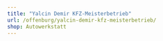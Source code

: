 ```yaml
---
title: "Yalcin Demir KFZ-Meisterbetrieb"
url: /offenburg/yalcin-demir-kfz-meisterbetrieb/
shop: Autowerkstatt
---
```

